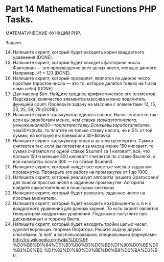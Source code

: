 ﻿# Part 14 Mathematical Functions PHP Tasks.

 МАТЕМАТИЧЕСКИЕ ФУНКЦИИ PHP.

Задачи.

14. Напишите скрипт, который будет находить корни квадратного уравнения (DONE).
15. Напишите скрипт, который будет находить факториал числа. Факториал — это произведение всех целых чисел, меньше данного. Например, 4! = 1*2*3 (DONE).
16. Напишите скрипт, который проверяет, является ли данное число простым (простое число — это то, которое делится только на 1 и на само себя) (DONE).
17. Дан массив $arr. Найдите среднее арифметическое его элементов. Подсказка: количество элементов массива можно подсчитать функцией count. Проверьте задачу на массиве с элементами 12, 15, 20, 25, 59, 79 (DONE).
18. Напишите скрипт-калькулятор единого налога. Налог считается так: если вы заработали менее, чем ставка $stavka этого налога, умноженная на 30 — то платите ставку. Если же вы заработали более, чем 30*$stavka, то платите 
    не только ставку налога, но и 5% от той суммы, на которую вы превысили 30*$stavka.
19. Напишите скрипт-калькулятор оплаты за электроэнергию. Сумма считается так: если вы потратили за месяц менее 150 киловатт, то сумма считается по одной ставке $summ1 за 1 киловатт, всё, что больше 150 и меньше 300 
    киловатт считается по ставке $summ2, а все киловатты после 300 — по ставке $summ3.
20. Напишите скрипт, который найдет все простые числа в заданном промежутке. Проверьте его работу на промежутке от 1 до 1000.
21. Напишите скрипт, который реализует алгоритм 'решето Эратосфена' для поиска простых чисел в заданном промежутке. Алгоритм найдите самостоятельно в поисковых системах.
22. Напишите скрипт, который будет разлагать заданное число на простые множители.
23. Напишите скрипт, который будет находить коэффициенты a, b и c квадратного уравнения для данных корней. То есть скрипт является генератором квадратных уравнений. Подсказка: погуглите про дискриминант и теорему Виета.
24. Напишите скрипт, который будет находить тройки целых чисел, удовлетворяющих теореме Пифагора. Решите задачу двуми способами: 'в лоб' и воспользовавшись специальными формулами: http://ru.wikipedia.org/wiki/%D0%9F
    %D0%B8%D1%84%D0%B0%D0%B3%D0%BE%D1%80%D0%BE%D0%B2%D0%B0_%D1%82%D1%80%D0%BE%D0%B9%D0%BA%D0%B0.
